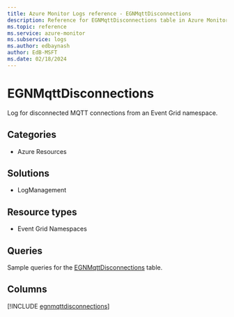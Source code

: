 ```yaml
---
title: Azure Monitor Logs reference - EGNMqttDisconnections
description: Reference for EGNMqttDisconnections table in Azure Monitor Logs.
ms.topic: reference
ms.service: azure-monitor
ms.subservice: logs
ms.author: edbaynash
author: EdB-MSFT
ms.date: 02/18/2024
---
```


# EGNMqttDisconnections

Log for disconnected MQTT connections from an Event Grid namespace.


## Categories

- Azure Resources

## Solutions

- LogManagement

## Resource types

- Event Grid Namespaces

## Queries

 Sample queries for the [EGNMqttDisconnections](../queries/egnmqttdisconnections.md) table.


## Columns
  
[!INCLUDE [egnmqttdisconnections](.././tables/includes/egnmqttdisconnections-include.md)]

